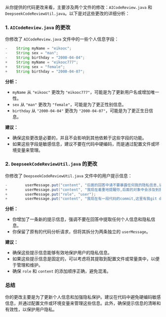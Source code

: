 从你提供的代码更改来看，主要涉及两个文件的修改：`AICodeReview.java` 和 `DeepseekCodeReviewUtil.java`。以下是对这些更改的详细分析：

### 1. `AICodeReview.java` 的更改
你修改了 `AICodeReview.java` 文件中的一些个人信息字段：

```java
-    String myName = "eikooc";
-    String sex = "man";
-    String birthday = "2000-04-04";
+    String myName = "eikooc777";
+    String sex = "female";
+    String birthday = "2000-04-07";
```

**分析：**
- `myName` 从 `"eikooc"` 更改为 `"eikooc777"`，可能是为了更新用户名或增加唯一性。
- `sex` 从 `"man"` 更改为 `"female"`，可能是为了更正性别信息。
- `birthday` 从 `"2000-04-04"` 更改为 `"2000-04-07"`，可能是为了更正生日信息。

**建议：**
- 确保这些更改是必要的，并且不会影响到其他依赖于这些字段的功能。
- 如果这些字段是敏感信息，建议不要在代码中硬编码，而是通过配置文件或环境变量来管理。

### 2. `DeepseekCodeReviewUtil.java` 的更改
你修改了 `DeepseekCodeReviewUtil.java` 文件中的用户提示信息：

```java
-        userMessage.put("content", "后面的回答中请不要暴露任何我的隐私信息,请用*号代替,我现在有一段代码的commit,这里有我git diff得到的结果,请你帮我分析一下这段代码的问题,并给出优化建议");
+        userMessage.put("content", "我现在着重地提醒你,后面的对象中会涉及到我的一些个人信息和隐私信息,请你在回答中不要提取任何关于我的个人信息和隐私信息,可以用*代替");
+        userMessage.put("role", "user");
+        userMessage.put("content", "我现在有一段代码的commit,这里有我git diff得到的结果,请你帮我分析一下这段代码的问题,并给出优化建议");
```

**分析：**
- 你增加了一条新的提示信息，强调不要在回答中提取任何个人信息和隐私信息。
- 你保留了原有的代码分析请求，但将其拆分为两条独立的 `userMessage`。

**建议：**
- 确保这些提示信息能够有效地保护用户的隐私信息。
- 如果这些提示信息是固定的，可以考虑将其提取到配置文件或常量类中，以便于管理和维护。
- 确保 `role` 和 `content` 的添加顺序正确，避免混淆。

### 总结
你的更改主要是为了更新个人信息和加强隐私保护。建议在代码中避免硬编码敏感信息，并通过配置文件或环境变量来管理这些信息。此外，确保提示信息的清晰和有效性，以保护用户隐私。